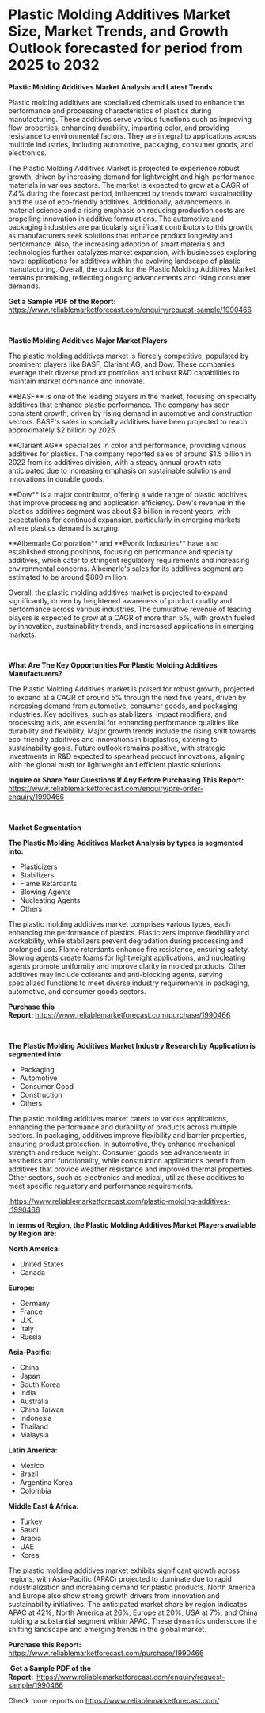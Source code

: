 <p><h1>Plastic Molding Additives Market Size, Market Trends, and Growth Outlook forecasted for period from 2025 to 2032</h1></p><p><strong>Plastic Molding Additives Market Analysis and Latest Trends</strong></p>
<p><p>Plastic molding additives are specialized chemicals used to enhance the performance and processing characteristics of plastics during manufacturing. These additives serve various functions such as improving flow properties, enhancing durability, imparting color, and providing resistance to environmental factors. They are integral to applications across multiple industries, including automotive, packaging, consumer goods, and electronics.</p><p>The Plastic Molding Additives Market is projected to experience robust growth, driven by increasing demand for lightweight and high-performance materials in various sectors. The market is expected to grow at a CAGR of 7.4% during the forecast period, influenced by trends toward sustainability and the use of eco-friendly additives. Additionally, advancements in material science and a rising emphasis on reducing production costs are propelling innovation in additive formulations. The automotive and packaging industries are particularly significant contributors to this growth, as manufacturers seek solutions that enhance product longevity and performance. Also, the increasing adoption of smart materials and technologies further catalyzes market expansion, with businesses exploring novel applications for additives within the evolving landscape of plastic manufacturing. Overall, the outlook for the Plastic Molding Additives Market remains promising, reflecting ongoing advancements and rising consumer demands.</p></p>
<p><strong>Get a Sample PDF of the Report:&nbsp;</strong> <a href="https://www.reliablemarketforecast.com/enquiry/request-sample/1990466?utm_campaign=2140&utm_medium=2&utm_source=Github&utm_content=ia&utm_term=05022025&utm_id=plastic-molding-additives">https://www.reliablemarketforecast.com/enquiry/request-sample/1990466</a></p>
<p>&nbsp;</p>
<p><strong>Plastic Molding Additives Major Market Players</strong></p>
<p><p>The plastic molding additives market is fiercely competitive, populated by prominent players like BASF, Clariant AG, and Dow. These companies leverage their diverse product portfolios and robust R&D capabilities to maintain market dominance and innovate.</p><p>**BASF** is one of the leading players in the market, focusing on specialty additives that enhance plastic performance. The company has seen consistent growth, driven by rising demand in automotive and construction sectors. BASF's sales in specialty additives have been projected to reach approximately $2 billion by 2025.</p><p>**Clariant AG** specializes in color and performance, providing various additives for plastics. The company reported sales of around $1.5 billion in 2022 from its additives division, with a steady annual growth rate anticipated due to increasing emphasis on sustainable solutions and innovations in durable goods.</p><p>**Dow** is a major contributor, offering a wide range of plastic additives that improve processing and application efficiency. Dow's revenue in the plastics additives segment was about $3 billion in recent years, with expectations for continued expansion, particularly in emerging markets where plastics demand is surging.</p><p>**Albemarle Corporation** and **Evonik Industries** have also established strong positions, focusing on performance and specialty additives, which cater to stringent regulatory requirements and increasing environmental concerns. Albemarle's sales for its additives segment are estimated to be around $800 million.</p><p>Overall, the plastic molding additives market is projected to expand significantly, driven by heightened awareness of product quality and performance across various industries. The cumulative revenue of leading players is expected to grow at a CAGR of more than 5%, with growth fueled by innovation, sustainability trends, and increased applications in emerging markets.</p></p>
<p>&nbsp;</p>
<p><strong>What Are The Key Opportunities For Plastic Molding Additives Manufacturers?</strong></p>
<p><p>The Plastic Molding Additives market is poised for robust growth, projected to expand at a CAGR of around 5% through the next five years, driven by increasing demand from automotive, consumer goods, and packaging industries. Key additives, such as stabilizers, impact modifiers, and processing aids, are essential for enhancing performance qualities like durability and flexibility. Major growth trends include the rising shift towards eco-friendly additives and innovations in bioplastics, catering to sustainability goals. Future outlook remains positive, with strategic investments in R&D expected to spearhead product innovations, aligning with the global push for lightweight and efficient plastic solutions.</p></p>
<p><strong>Inquire or Share Your Questions If Any Before Purchasing This Report:</strong> <a href="https://www.reliablemarketforecast.com/enquiry/pre-order-enquiry/1990466?utm_campaign=2140&utm_medium=2&utm_source=Github&utm_content=ia&utm_term=05022025&utm_id=plastic-molding-additives">https://www.reliablemarketforecast.com/enquiry/pre-order-enquiry/1990466</a></p>
<p>&nbsp;</p>
<p><strong>Market Segmentation</strong></p>
<p><strong>The Plastic Molding Additives Market Analysis by types is segmented into:</strong></p>
<p><ul><li>Plasticizers</li><li>Stabilizers</li><li>Flame Retardants</li><li>Blowing Agents</li><li>Nucleating Agents</li><li>Others</li></ul></p>
<p><p>The plastic molding additives market comprises various types, each enhancing the performance of plastics. Plasticizers improve flexibility and workability, while stabilizers prevent degradation during processing and prolonged use. Flame retardants enhance fire resistance, ensuring safety. Blowing agents create foams for lightweight applications, and nucleating agents promote uniformity and improve clarity in molded products. Other additives may include colorants and anti-blocking agents, serving specialized functions to meet diverse industry requirements in packaging, automotive, and consumer goods sectors.</p></p>
<p><strong>Purchase this Report:&nbsp;</strong><a href="https://www.reliablemarketforecast.com/purchase/1990466?utm_campaign=2140&utm_medium=2&utm_source=Github&utm_content=ia&utm_term=05022025&utm_id=plastic-molding-additives">https://www.reliablemarketforecast.com/purchase/1990466</a></p>
<p>&nbsp;</p>
<p><strong>The Plastic Molding Additives Market Industry Research by Application is segmented into:</strong></p>
<p><ul><li>Packaging</li><li>Automotive</li><li>Consumer Good</li><li>Construction</li><li>Others</li></ul></p>
<p><p>The plastic molding additives market caters to various applications, enhancing the performance and durability of products across multiple sectors. In packaging, additives improve flexibility and barrier properties, ensuring product protection. In automotive, they enhance mechanical strength and reduce weight. Consumer goods see advancements in aesthetics and functionality, while construction applications benefit from additives that provide weather resistance and improved thermal properties. Other sectors, such as electronics and medical, utilize these additives to meet specific regulatory and performance requirements.</p></p>
<p><a href="https://www.reliablemarketforecast.com/plastic-molding-additives-r1990466?utm_campaign=2140&utm_medium=2&utm_source=Github&utm_content=ia&utm_term=05022025&utm_id=plastic-molding-additives">&nbsp;https://www.reliablemarketforecast.com/plastic-molding-additives-r1990466</a></p>
<p><strong>In terms of Region, the Plastic Molding Additives Market Players available by Region are:</strong></p>
<p>
    <p> <strong> North America: </strong>
        <ul>
            <li>United States</li>
            <li>Canada</li>
        </ul>
        </p> 
    <p> <strong> Europe: </strong>
        <ul>
            <li>Germany</li>
            <li>France</li>
            <li>U.K.</li>
            <li>Italy</li>
            <li>Russia</li>
        </ul>
        </p> 
    <p> <strong> Asia-Pacific: </strong>
        <ul>
            <li>China</li>
            <li>Japan</li>
            <li>South Korea</li>
            <li>India</li>
            <li>Australia</li>
            <li>China Taiwan</li>
            <li>Indonesia</li>
            <li>Thailand</li>
            <li>Malaysia</li>
        </ul>
        </p> 
    <p> <strong> Latin America: </strong>
        <ul>
            <li>Mexico</li>
            <li>Brazil</li>
            <li>Argentina Korea</li>
            <li>Colombia</li>
        </ul>
        </p> 
    <p> <strong> Middle East & Africa: </strong>
        <ul>
            <li>Turkey</li>
            <li>Saudi</li>
            <li>Arabia</li>
            <li>UAE</li>
            <li>Korea</li>
        </ul>
    </p>
    </p>
<p><p>The plastic molding additives market exhibits significant growth across regions, with Asia-Pacific (APAC) projected to dominate due to rapid industrialization and increasing demand for plastic products. North America and Europe also show strong growth drivers from innovation and sustainability initiatives. The anticipated market share by region indicates APAC at 42%, North America at 26%, Europe at 20%, USA at 7%, and China holding a substantial segment within APAC. These dynamics underscore the shifting landscape and emerging trends in the global market.</p></p>
<p><strong>Purchase this Report: </strong><a href="https://www.reliablemarketforecast.com/purchase/1990466?utm_campaign=2140&utm_medium=2&utm_source=Github&utm_content=ia&utm_term=05022025&utm_id=plastic-molding-additives">https://www.reliablemarketforecast.com/purchase/1990466</a></p>
<p>&nbsp;<strong>Get a Sample PDF of the Report:&nbsp;&nbsp;</strong><a href="https://www.reliablemarketforecast.com/enquiry/request-sample/1990466?utm_campaign=2140&utm_medium=2&utm_source=Github&utm_content=ia&utm_term=05022025&utm_id=plastic-molding-additives">https://www.reliablemarketforecast.com/enquiry/request-sample/1990466</a></p>
<p><strong></strong></p>
<p>Check more reports on <a href="https://www.reliablemarketforecast.com/?utm_campaign=2140&utm_medium=2&utm_source=Github&utm_content=ia&utm_term=05022025&utm_id=plastic-molding-additives">https://www.reliablemarketforecast.com/</a></p>